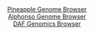 <div id="Pineapple_Genome_Browser" align="center">
  <a href="https://igv.org/app/?sessionURL=blob:zZNtb9s2EMe_C18MG6AHUhT1YMAYFMexNzfNFsdz6qIwSJGSmEqiStKWmyDffUybdliBAisGFH0n3R2P_7v_jw_gKLSRqgcTEAWIBAgBD5hGjWvaDa14STthwKSirREe0KISWvSlAJMHUFFj6eb6hTvZWDuYSRhKO_gd7WsVGOzTwTfqYBvh6vwooB29Vz0dTVCqLpyptqVMaWqVNuGZpkcVyvroj4LRYQicFByQkFNLQ9oOjeqNCgfR1_vRtd9_Cu1r0atO7LtDa.UHPXsnz0nmQUV_vfWL7t4v2lppaZtuWmzXsb.8LGb.ellEJPnpY8FMCy56K2k7LVa_FX_h.Wa3SGa7zdVyu0m2YQSjGJIoD_89UGhw6KaJ3Y3vDsLY527n1IrppyM3ECKC491zbn4apBZmmsA4g_A5uJZ1L_hSUO6MmDbqc6enBLUHLaZcIMxKFCMISZlhRHNOIBOMuEaxyFiV5qykSSbcIDTleYK54NhlEeZpTKlzVPZcnL5u1hfunA7tdYJW3Svd8v6u0GdX5YKtxss5WQ9Vt0F9xq5uzvJ.oWjxYoNlOq_PI8uhOid6OXaZ274Ejx5oVXlw9ICy0ekEQQ_DxCNR4j99osyDMHfStJJg8vqNB6ym5VtX_voB2PeDYwyYp9U.4eYBpd1.wMTPIUxRnkckTmOY5.jRewAH3X43CC8213kKoyKKkn0lW.veA9.bfjAB7fvgWFZBff.DkJci8n_JwwhmJCJEoFJwguJEwMQhxjBiKUoETsuY54IxklY8iXDCOREJZQJnScZEljrj3JI.PEnn0H_Z3Tezym4vi5e7.cUfw6o4mvZ23axmi3Fx12UDe3U.zk12czs73Tepqt.t4BVcb_XuIrXjn2en39.u7laBZdJd.m0SK6U7al29i7jfZ1yPVEvaWxc4SiOZbKV9v3XTqBFMUOR26YFStcphDHTNfoYe9BCBv_xDN3588_g3">Pineapple Genome Browser</a>
</div>
<div id="Alphonso_Genome_Browser" align="center">
  <a href="">Alphonso Genome Browser</a>
</div>


<div id="DAF_Genomics_Browser" align="center">
  <a href="https://ink-blot.github.io/?sessionURL=blob:rZBdb9owFIb_i6_z5SQQkjvSDQXRlA0GYqsqdAgOSeqP1HaaMMR_n8U6TdM0TZN2Yx3rPfbz6rmgVyJVLThKkO_gkYMxspCqRL8G1lLyAIwolJRAFbGQJCWRhBcEJRdUgtKwWd2bl5XWrUpc9wilfSJcsLpQjgocaG0lOl0Rs2r7DjD4Kjj0yikEM8saXKBtJbgSLhQFUcr23Jbw074Hc_zI9rcvyZ51VNc36t6UMMWOTgmmbc2PZPhLkV_IuLm7y.fZYt68eEwvF.27VmybL92ukZNBn0UTHYZ0tOq37z8OXcrP.UyXk.UkwFPCPqR6bLA1ulqIiqIzclBRSZzg0Ir8ieWHof02BqOxaSdFjZLHJwtpCcWzWX.8IH1ujUKkyEt3s2khIY9EosSOPS_CceyPwij04hhfrQvqJP3PjmebVRx5_tT3x84BmOGXNb0pNaDfw38W3PGpGBbZesifg0Xdt56ftw_rbLhf0XmO0wHCbMnydNfPIyqjHQ_4Bkc4.7z5BLNgSw.GWxvuHwuVQjLQJvp.fdMJtD5xRrj.6TO4Pl2_AQ--">DAF Genomics Browser</a>
</div>
